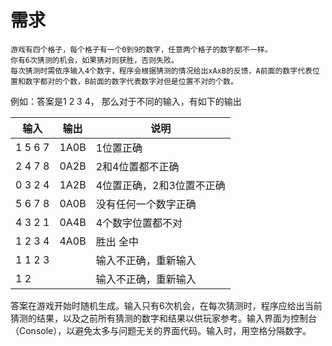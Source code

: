 # 需求

```
游戏有四个格子，每个格子有一个0到9的数字，任意两个格子的数字都不一样。
你有6次猜测的机会，如果猜对则获胜，否则失败。
每次猜测时需依序输入4个数字，程序会根据猜测的情况给出xAxB的反馈，A前面的数字代表位置和数字都对的个数，B前面的数字代表数字对但是位置不对的个数。
```
 
例如：答案是1 2 3 4， 那么对于不同的输入，有如下的输出
 
输入 | 输出 | 说明
---- | ---- | ----
1 5 6 7 | 1A0B | 1位置正确
2 4 7 8 | 0A2B | 2和4位置都不正确
0 3 2 4 | 1A2B | 4位置正确，2和3位置不正确
5 6 7 8 | 0A0B | 没有任何一个数字正确
4 3 2 1 | 0A4B | 4个数字位置都不对
1 2 3 4 | 4A0B | 胜出   全中
1 1 2 3 |      | 输入不正确，重新输入
1 2     |      | 输入不正确，重新输入
 
答案在游戏开始时随机生成。输入只有6次机会，在每次猜测时，程序应给出当前猜测的结果，以及之前所有猜测的数字和结果以供玩家参考。输入界面为控制台（Console），以避免太多与问题无关的界面代码。输入时，用空格分隔数字。

